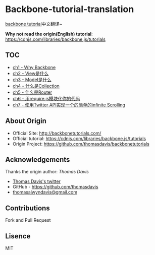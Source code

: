 # Backbone-tutorial-translation
[backbone tutorial](https://leanpub.com/backbonetutorials)中文翻译~  

**Why not read the origin(English) tutorial**: https://cdnjs.com/libraries/backbone.js/tutorials

## TOC
- [ch1 - Why Backbone](./ch1.md)
- [ch2 - View是什么](./ch2.md)
- [ch3 - Model是什么](./ch3.md)
- [ch4 - 什么是Collection](./ch4.md)
- [ch5 - 什么是Router](./ch5.md)
- [ch6 -  用require.js模块化你的代码](./ch6.md)
- [ch7 - 使用Twitter API实现一个的简单的infinite Scrolling](./ch7.md)

## About Origin
- Official Site: http://backbonetutorials.com/
- Official tutorial: https://cdnjs.com/libraries/backbone.js/tutorials
- Origin Project: https://github.com/thomasdavis/backbonetutorials

## Acknowledgements
Thanks the origin author: *Thomas Davis*

- [Thomas Davis's twitter](https://twitter.com/thomasdav_is)
- GitHub - https://github.com/thomasdavis
- [thomasalwyndavis@gmail.com](mailto:thomasalwyndavis@gmail.com)

## Contributions
Fork and Pull Request

## Lisence
MIT
